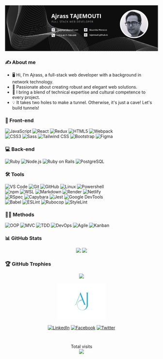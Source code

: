 <img src="banner.png" alt="banner"><br />

### ✍️ About me

- 🖥️ Hi, I’m Ajrass, a full-stack web developer with a background in network technology.
- 🚀 Passionate about creating robust and elegant web solutions.
- 🌱 I bring a blend of technical expertise and cultural competence to every project.
- 💡 It takes two holes to make a tunnel. Otherwise, it's just a cave! Let's build tunnels!

### 🎨 Front-end

![JavaScript](https://img.shields.io/badge/-JavaScript-%23F7DF1C?style=for-the-badge&logo=javascript&logoColor=000000&labelColor=%23F7DF1C&color=%23FFCE5A)
![React](https://img.shields.io/badge/-React-61DAFB?style=for-the-badge&logo=react&logoColor=ffffff)
![Redux](https://img.shields.io/badge/-Redux-764ABC?style=for-the-badge&logo=redux&logoColor=ffffff)
![HTML5](https://img.shields.io/badge/-HTML5-%23E44D27?style=for-the-badge&logo=html5&logoColor=ffffff)
![Webpack](https://img.shields.io/badge/-Webpack-8DD6F9?style=for-the-badge&logo=webpack&logoColor=ffffff)<br/>
![CSS3](https://img.shields.io/badge/-CSS3-%231572B6?style=for-the-badge&logo=css3)
![Sass](https://img.shields.io/badge/-Sass-%23CC6699?style=for-the-badge&logo=sass&logoColor=ffffff)
![Tailwind CSS](https://img.shields.io/badge/-Tailwind_CSS-38B2AC?style=for-the-badge&logo=tailwind-css&logoColor=ffffff)
![Bootstrap](https://img.shields.io/badge/-Bootstrap-563D7C?style=for-the-badge&logo=Bootstrap)
![Figma](https://img.shields.io/badge/-Figma-F24E1E?style=for-the-badge&logo=figma&logoColor=ffffff)

### 💻 Back-end

![Ruby](https://img.shields.io/badge/-Ruby-CC342D?style=for-the-badge&logo=ruby&logoColor=ffffff)
![Node.js](https://img.shields.io/badge/-Node.js-339933?style=for-the-badge&logo=Node.js&logoColor=ffffff)
![Ruby on Rails](https://img.shields.io/badge/-Ruby_on_Rails-CC0000?style=for-the-badge&logo=ruby-on-rails&logoColor=ffffff)
![PostgreSQL](https://img.shields.io/badge/-PostgreSQL-336791?style=for-the-badge&logo=postgresql&logoColor=ffffff)

### 🛠️ Tools

![VS Code](https://img.shields.io/badge/-VS%20Code-007ACC?style=for-the-badge&logo=visual-studio-code&logoColor=ffffff)
![Git](https://img.shields.io/badge/-Git-%23F05032?style=for-the-badge&logo=git&logoColor=%23ffffff)
![GitHub](https://img.shields.io/badge/-GitHub-181717?style=for-the-badge&logo=github)
![Linux](https://img.shields.io/badge/-Linux-FCC624?style=for-the-badge&logo=linux&logoColor=ffffff)
![Powershell](https://img.shields.io/badge/-Powershell-5391FE?style=for-the-badge&logo=powershell&logoColor=ffffff)
<br/>
![npm](https://img.shields.io/badge/-npm-CB3837?style=for-the-badge&logo=npm)
![WSL](https://img.shields.io/badge/-WSL-0078D6?style=for-the-badge&logo=windows&logoColor=ffffff)
![Markdown](https://img.shields.io/badge/-Markdown-000000?style=for-the-badge&logo=markdown)
![Render](https://img.shields.io/badge/-Render-0080FF?style=for-the-badge&logo=render&logoColor=ffffff)
![Netlify](https://img.shields.io/badge/-Netlify-00C7B7?style=for-the-badge&logo=netlify&logoColor=ffffff)
<br/>
![RSpec](https://img.shields.io/badge/-RSpec-CC342D?style=for-the-badge&logo=ruby&logoColor=ffffff)
![Capybara](https://img.shields.io/badge/-Capybara-4B0082?style=for-the-badge&logo=ruby&logoColor=ffffff)
![Jest](https://img.shields.io/badge/-Jest-C21325?style=for-the-badge&logo=jest&logoColor=white)
![Google DevTools](https://img.shields.io/badge/-Google_DevTools-%23F14A22?style=for-the-badge&logo=google-chrome&logoColor=white)
<br/>
![Babel](https://img.shields.io/badge/Babel-F9DC3e?style=for-the-badge&logo=babel&logoColor=black)
![ESLint](https://img.shields.io/badge/ESLint-4B3263?style=for-the-badge&logo=eslint&logoColor=white)
![Rubocop](https://img.shields.io/badge/Rubocop-FF3E00?style=for-the-badge&logo=rubocop&logoColor=white)
![StyleLint](https://img.shields.io/badge/StyleLint-38B2AC?style=for-the-badge&logo=stylelint&logoColor=white)

### 👨‍💻 Methods

![OOP](https://img.shields.io/badge/-OOP-FF69B4?style=for-the-badge&logo=oop&logoColor=ffffff)
![MVC](https://img.shields.io/badge/-MVC-FFD700?style=for-the-badge&logo=mvc&logoColor=000000)
![TDD](https://img.shields.io/badge/-TDD-FF5733?style=for-the-badge&logo=tdd&logoColor=ffffff)
![DevOps](https://img.shields.io/badge/-DevOps-%23000000?style=for-the-badge&logo=devops&logoColor=white)
![Agile](https://img.shields.io/badge/-Agile-47CCFF?style=for-the-badge&logo=agile&logoColor=ffffff)
![Kanban](https://img.shields.io/badge/-Kanban-009688?style=for-the-badge&logo=kanban&logoColor=ffffff)


### 📊 GitHub Stats

<p align="center">
  <img height="180em" src="https://github-readme-stats.vercel.app/api/top-langs/?username=tajemouti&theme=radical&title_color=8E2DE2&text_color=fff&layout=compact">
  <img height="180em" src="https://github-readme-stats.vercel.app/api?username=tajemouti&show_icons=true&theme=radical&title_color=8E2DE2&text_color=fff&icon_color=8E2DE2">
</p>

### 🏆 GitHub Trophies

<p align="center">
  <img src="https://github-profile-trophy.vercel.app/?username=tajemouti&theme=radical&title_color=8E2DE2&text_color=fff&icon_color=8E2DE2&no-frame=false&no-bg=false&margin-w=4">
</p>

<div align="center">
  <a href="https://ajrass-tajemouti.netlify.app/" target="_blank"><img src="logo.svg" alt="logo" width="160"  height="auto" /></a>
</div>

<p align="center">
<a href="https://linkedin.com/in/ajrass/" target="_blank"><img src="https://img.shields.io/badge/LinkedIn-%230077B5.svg?&style=for-the-badge&logo=linkedin&logoColor=white" alt="LinkedIn"></a>
<a href="https://www.facebook.com/ajrass/" target="_blank"><img src="https://img.shields.io/badge/Facebook-%231877F2.svg?&style=for-the-badge&logo=facebook&logoColor=white" alt="Facebook"></a>
<a href="https://twitter.com/AjrassTajemouti" target="_blank"><img src="https://img.shields.io/badge/Twitter-%231DA1F2.svg?&style=for-the-badge&logo=twitter&logoColor=white" alt="Twitter"></a>
</p>

<br>

<p align="center"> 
  Total visits<br>
  <img src="https://profile-counter.glitch.me/tajemouti/count.svg" />
</p>
